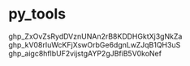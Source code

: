 # py_tools
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
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
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
